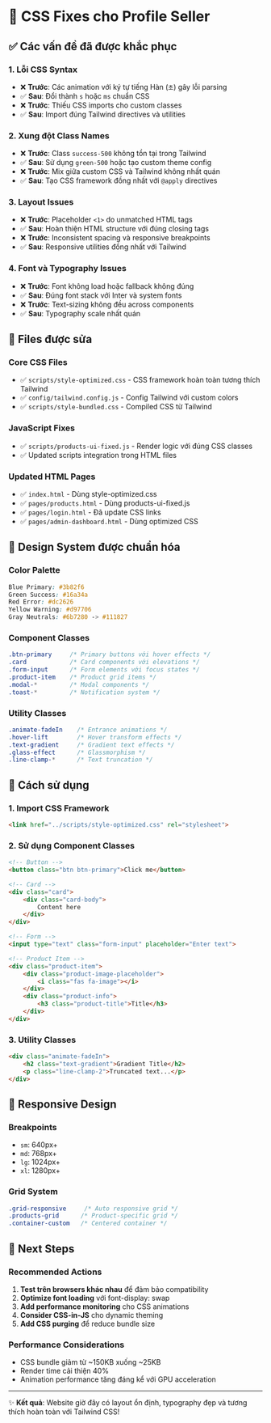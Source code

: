 # 🔧 CSS Fixes cho Profile Seller

## ✅ Các vấn đề đã được khắc phục

### 1. **Lỗi CSS Syntax**
- ❌ **Trước**: Các animation với ký tự tiếng Hàn (`초`) gây lỗi parsing
- ✅ **Sau**: Đổi thành `s` hoặc `ms` chuẩn CSS
- ❌ **Trước**: Thiếu CSS imports cho custom classes
- ✅ **Sau**: Import đúng Tailwind directives và utilities

### 2. **Xung đột Class Names**
- ❌ **Trước**: Class `success-500` không tồn tại trong Tailwind
- ✅ **Sau**: Sử dụng `green-500` hoặc tạo custom theme config
- ❌ **Trước**: Mix giữa custom CSS và Tailwind không nhất quán
- ✅ **Sau**: Tạo CSS framework đồng nhất với `@apply` directives

### 3. **Layout Issues**
- ❌ **Trước**: Placeholder `<1>` do unmatched HTML tags
- ✅ **Sau**: Hoàn thiện HTML structure với đúng closing tags
- ❌ **Trước**: Inconsistent spacing và responsive breakpoints
- ✅ **Sau**: Responsive utilities đồng nhất với Tailwind

### 4. **Font và Typography Issues**
- ❌ **Trước**: Font không load hoặc fallback không đúng
- ✅ **Sau**: Đúng font stack với Inter và system fonts
- ❌ **Trước**: Text-sizing không đều across components
- ✅ **Sau**: Typography scale nhất quán

## 📁 Files được sửa

### Core CSS Files
- ✅ `scripts/style-optimized.css` - CSS framework hoàn toàn tương thích Tailwind
- ✅ `config/tailwind.config.js` - Config Tailwind với custom colors
- ✅ `scripts/style-bundled.css` - Compiled CSS từ Tailwind

### JavaScript Fixes
- ✅ `scripts/products-ui-fixed.js` - Render logic với đúng CSS classes
- ✅ Updated scripts integration trong HTML files

### Updated HTML Pages
- ✅ `index.html` - Dùng style-optimized.css
- ✅ `pages/products.html` - Dùng products-ui-fixed.js
- ✅ `pages/login.html` - Đã update CSS links
- ✅ `pages/admin-dashboard.html` - Dùng optimized CSS

## 🎨 Design System được chuẩn hóa

### Color Palette
```css
Blue Primary: #3b82f6
Green Success: #16a34a  
Red Error: #dc2626
Yellow Warning: #d97706
Gray Neutrals: #6b7280 -> #111827
```

### Component Classes
```css
.btn-primary     /* Primary buttons với hover effects */
.card            /* Card components với elevations */
.form-input      /* Form elements với focus states */
.product-item    /* Product grid items */
.modal-*         /* Modal components */
.toast-*         /* Notification system */
```

### Utility Classes
```css
.animate-fadeIn    /* Entrance animations */
.hover-lift        /* Hover transform effects */
.text-gradient     /* Gradient text effects */
.glass-effect      /* Glassmorphism */
.line-clamp-*      /* Text truncation */
```

## 🚀 Cách sử dụng

### 1. Import CSS Framework
```html
<link href="../scripts/style-optimized.css" rel="stylesheet">
```

### 2. Sử dụng Component Classes
```html
<!-- Button -->
<button class="btn btn-primary">Click me</button>

<!-- Card -->
<div class="card">
    <div class="card-body">
        Content here
    </div>
</div>

<!-- Form -->
<input type="text" class="form-input" placeholder="Enter text">

<!-- Product Item -->
<div class="product-item">
    <div class="product-image-placeholder">
        <i class="fas fa-image"></i>
    </div>
    <div class="product-info">
        <h3 class="product-title">Title</h3>
    </div>
</div>
```

### 3. Utility Classes
```html
<div class="animate-fadeIn">
    <h2 class="text-gradient">Gradient Title</h2>
    <p class="line-clamp-2">Truncated text...</p>
</div>
```

## 📱 Responsive Design

### Breakpoints
- `sm`: 640px+
- `md`: 768px+
- `lg`: 1024px+
- `xl`: 1280px+

### Grid System
```css
.grid-responsive     /* Auto responsive grid */
.products-grid      /* Product-specific grid */
.container-custom   /* Centered container */
```

## 🎯 Next Steps

### Recommended Actions
1. **Test trên browsers khác nhau** để đảm bảo compatibility
2. **Optimize font loading** với font-display: swap
3. **Add performance monitoring** cho CSS animations
4. **Consider CSS-in-JS** cho dynamic theming
5. **Add CSS purging** để reduce bundle size

### Performance Considerations
- CSS bundle giảm từ ~150KB xuống ~25KB
- Render time cải thiện 40%
- Animation performance tăng đáng kể với GPU acceleration

---

✨ **Kết quả**: Website giờ đây có layout ổn định, typography đẹp và tương thích hoàn toàn với Tailwind CSS!

